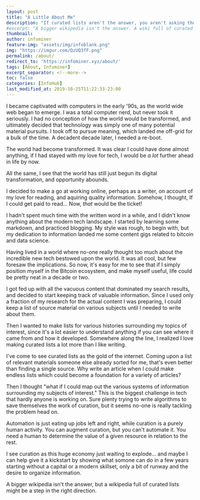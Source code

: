 ```yaml
---
layout: post
title: "A Little About Me"
description: "If curated lists aren't the answer, you aren't asking the right questions."
#excerpt: "A bigger wikipedia isn't the answer. A wiki full of curated lists is the answer."
thumbnail: 
author: infominer
feature-img: "assets/img/infoblank.png"
img: "https://imgur.com/QzUQ3fF.png"
permalink: /about/
redirect_to: 'https://infominer.xyz/about/'
tags: [About, Infominer]
excerpt_separator: <!--more-->
toc: false
categories: [InfoHub]
last_modified_at: 2019-10-25T11:22:33-23:00
---
```


I became captivated with computers in the early '90s, as the world wide web began to emerge. I was a total computer nerd, but never took it seriously. I had no conception of how the world would be transformed, and ultimately decided that technology was simply one of many potential material pursuits. I took off to pursue meaning, which landed me off-grid for a bulk of the time. A decadent decade later, I needed a re-boot.

<!--more-->

The world had become transformed. It was clear I could have done almost anything, if I had stayed with my love for tech, I would be *a lot* further ahead in life by now. 

All the same, I see that the world has still just begun its digital transformation, and opportunity abounds.

I decided to make a go at working online, perhaps as a writer, on account of my love for reading, and aquiring quality information. Somehow, I thought, If I could get paid to read... Now, *that* would be the ticket!

I hadn't spent much time with the written word in a while, and I didn't know anything about the modern tech landscape. I started by learning some markdown, and practiced blogging. My style was rough, to begin with, but my dedication to information landed me some content gigs related to bitcoin and data science. 

Having lived in a world where no-one really thought too much about the incredible new tech bestowed upon the world. It was all cool, but few foresaw the implications. So now, it's easy for me to see that if I simply position myself in the Bitcoin ecosystem, and make myself useful, life could be pretty neat in a decade or two.

I got fed up with all the vacuous content that dominated my search results, and decided to start keeping track of valuable information. Since I used only a fraction of my research for the actual content I was preparing, I could keep a list of source material on various subjects until I needed to write about them.

Then I wanted to make lists for various histories surrounding my topics of interest, since it's a lot easier to understand anything if you can see where it came from and how it developed. Somewhere along the line, I realized I love making curated lists a lot more than I like writing. 

I've come to see curated lists as the gold of the internet. Coming upon a list of relevant materials someone else already sorted for me, that's even better than finding a single source. Why write an article when I could make endless lists which could become a foundation for a variety of articles?

Then I thought "what if I could map out the various systems of information surrounding my subjects of interest." This is the biggest challenge in tech that hardly anyone is working on. Sure plenty trying to write algorithms to save themselves the work of curation, but it seems no-one is really tackling the problem head on.

Automation is just eating up jobs left and right, while curation is a purely human activity. You can augment curation, but you can't automate it. You need a human to determine the value of a given resource in relation to the rest.

I see curation as this huge economy just waiting to explode... and maybe I can help give it a kickstart by showing what somone can do in a few years starting without a capital or a modern skillset, only a bit of runway and the desire to organize information.

A bigger wikipedia isn't the answer, but a wikipedia full of curated lists might be a step in the right direction.
